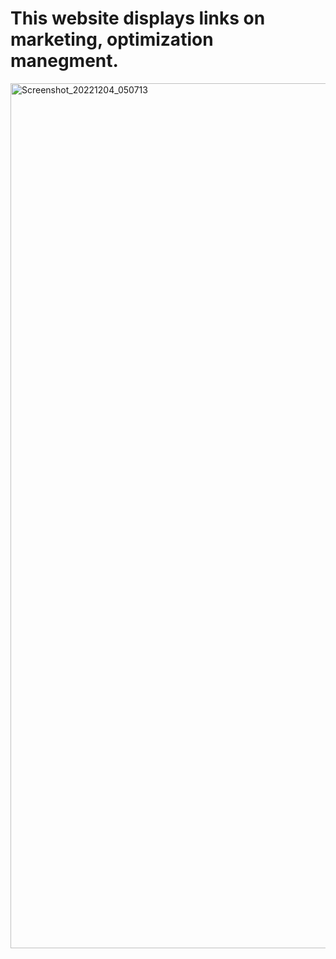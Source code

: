 # This website displays links on marketing, optimization manegment.

<img width="1384" alt="Screenshot_20221204_050713" src="https://user-images.githubusercontent.com/114700901/205523533-467e1094-3490-4a69-a65c-a566f23f581b.png">

